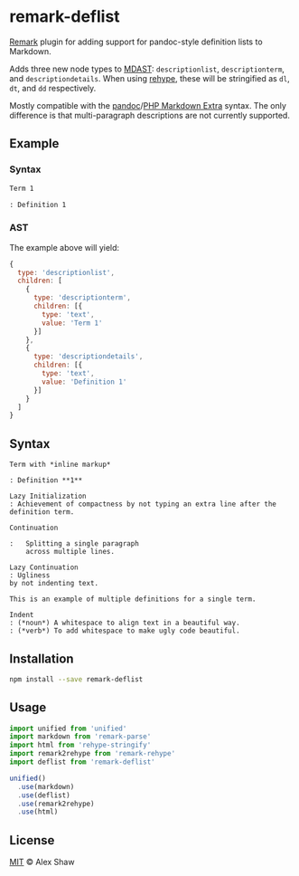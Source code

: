 # remark-deflist

[Remark](https://remark.js.org/) plugin for adding support for pandoc-style definition lists to Markdown.

Adds three new node types to [MDAST](https://github.com/syntax-tree/mdast): `descriptionlist`, `descriptionterm`, and `descriptiondetails`.
When using [rehype](https://github.com/rehypejs/rehype), these will be stringified as `dl`, `dt`, and `dd` respectively.

Mostly compatible with the [pandoc]/[PHP Markdown Extra] syntax. The only difference is that multi-paragraph descriptions are not currently supported.

## Example

### Syntax
```markdown
Term 1

: Definition 1
```

### AST

The example above will yield:

```javascript
{
  type: 'descriptionlist',
  children: [
    {
      type: 'descriptionterm',
      children: [{
        type: 'text',
        value: 'Term 1'
      }]
    },
    {
      type: 'descriptiondetails',
      children: [{
        type: 'text',
        value: 'Definition 1'
      }]
    }
  ]
}
```

## Syntax

```
Term with *inline markup*

: Definition **1**
```

```
Lazy Initialization
: Achievement of compactness by not typing an extra line after the definition term.
```

```
Continuation

:   Splitting a single paragraph
    across multiple lines.
```

```
Lazy Continuation
: Ugliness
by not indenting text.
```

```
This is an example of multiple definitions for a single term.

Indent
: (*noun*) A whitespace to align text in a beautiful way.
: (*verb*) To add whitespace to make ugly code beautiful.
```



## Installation

```bash
npm install --save remark-deflist
```

## Usage

```javascript
import unified from 'unified'
import markdown from 'remark-parse'
import html from 'rehype-stringify'
import remark2rehype from 'remark-rehype'
import deflist from 'remark-deflist'

unified()
  .use(markdown)
  .use(deflist)
  .use(remark2rehype)
  .use(html)
```

## License

[MIT](LICENSE.md) &copy; Alex Shaw

[pandoc]: https://pandoc.org/MANUAL.html#definition-lists
[PHP Markdown Extra]: https://michelf.ca/projects/php-markdown/extra/#def-list
